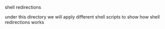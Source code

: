 shell redirections

under this directory we will apply different shell scripts to show how shell redirections works

